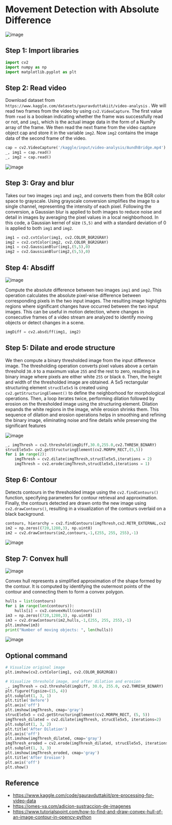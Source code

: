 # Movement Detection with Absolute Difference

![image](https://github.com/hughiephan/DPL/assets/16631121/a9dedefd-9126-4d61-88b7-9e60522048f4)

## Step 1: Import libraries

```python
import cv2
import numpy as np
import matplotlib.pyplot as plt
```

##  Step 2: Read video
Download dataset from `https://www.kaggle.com/datasets/gauravduttakiit/video-analysis` . We will read two frames from the video by using `cv2.VideoCapture`. The first value from `read` is a boolean indicating whether the frame was successfully read or not, and `img1`, which is the actual image data in the form of a NumPy array of the frame. We then read the next frame from the video capture object cap and store it in the variable `img2`. Now `img2` contains the image data of the second frame of the video.

```python
cap = cv2.VideoCapture('/kaggle/input/video-analysis/AundhBridge.mp4')
_, img1 = cap.read()
_, img2 = cap.read()
```

![image](https://github.com/hughiephan/DPL/assets/16631121/9a4eaf6e-c5d9-4bbc-86e5-fe06ef1fd357)

## Step 3: Gray and blur

Takes our two images `img1` and `img2`, and converts them from the BGR color space to grayscale. Using grayscale conversion simplifies the image to a single channel, representing the intensity of each pixel. Following the conversion, a Gaussian blur is applied to both images to reduce noise and detail in images by averaging the pixel values in a local neighborhood. In this code, a Gaussian kernel of size `(5,5)` and with a standard deviation of 0 is applied to both `img1` and `img2`.

```python
img1 = cv2.cvtColor(img1, cv2.COLOR_BGR2GRAY)
img2 = cv2.cvtColor(img2, cv2.COLOR_BGR2GRAY)
img1 = cv2.GaussianBlur(img1,(5,5),0)
img2 = cv2.GaussianBlur(img2,(5,5),0)
```

## Step 4: Absdiff

![image](https://github.com/hughiephan/DPL/assets/16631121/88e54921-503e-4ed0-b996-3c7501b6a76f)

Compute the absolute difference between two images `img1` and `img2`. This operation calculates the absolute pixel-wise difference between corresponding pixels in the two input images. The resulting image highlights regions where significant changes have occurred between the two input images. This can be useful in motion detection, where changes in consecutive frames of a video stream are analyzed to identify moving objects or detect changes in a scene. 

```python
imgDiff = cv2.absdiff(img1, img2) 
```

## Step 5: Dilate and erode structure

We then compute a binary thresholded image from the input difference image. The thresholding operation converts pixel values above a certain threshold `30.0` to a maximum value `255` and the rest to zero, resulting in a binary image where pixels are either white `255` or black `0`. Then, the height and width of the thresholded image are obtained. A 5x5 rectangular structuring element `strucEle5x5` is created using `cv2.getStructuringElement()` to define the neighborhood for morphological operations. Then, a loop iterates twice, performing dilation followed by erosion on the thresholded image using the structuring element. Dilation expands the white regions in the image, while erosion shrinks them. This sequence of dilation and erosion operations helps in smoothing and refining the binary image, eliminating noise and fine details while preserving the significant features

![image](https://github.com/hughiephan/DPL/assets/16631121/d4ff7e74-2e73-4093-9642-ac9b14266907)

```python
_, imgThresh = cv2.threshold(imgDiff,30.0,255.0,cv2.THRESH_BINARY)
strucEle5x5= cv2.getStructuringElement(cv2.MORPH_RECT,(5,5))
for i in range(2):
    imgThresh = cv2.dilate(imgThresh,strucEle5x5,iterations = 2)
    imgThresh = cv2.erode(imgThresh,strucEle5x5,iterations = 1)
```

## Step 6: Contour

Detects contours in the thresholded image using the `cv2.findContours()` function, specifying parameters for contour retrieval and approximation. Finally, the contours detected are drawn onto the new image using `cv2.drawContours()`, resulting in a visualization of the contours overlaid on a black background.

```python
contours, hierarchy = cv2.findContours(imgThresh,cv2.RETR_EXTERNAL,cv2.CHAIN_APPROX_SIMPLE)
im2 = np.zeros((720,1280,3), np.uint8)
im2 = cv2.drawContours(im2,contours,-1,(255, 255, 255),-1)
```

![image](https://github.com/hughiephan/DPL/assets/16631121/466476c2-c4a3-4c57-abd8-a3fe9e606494)


## Step 7: Convex hull

![image](https://github.com/hughiephan/DPL/assets/16631121/334ab918-8ad3-41ed-bb00-eecc4e75e04a)

Convex hull represents a simplified approximation of the shape formed by the contour. It is computed by identifying the outermost points of the contour and connecting them to form a convex polygon.

```python
hulls = list(contours)
for i in range(len(contours)):
    hulls[i] = cv2.convexHull(contours[i])
im3 = np.zeros((720,1280,3), np.uint8)
im3 = cv2.drawContours(im2,hulls,-1,(255, 255, 255),-1)
plt.imshow(im3)
print("Number of moving objects: ", len(hulls))
```

![image](https://github.com/hughiephan/DPL/assets/16631121/42599119-6dcd-4c98-9370-c34a1ff7effc)

## Optional command
```python
# Visualize original image
plt.imshow(cv2.cvtColor(img1, cv2.COLOR_BGR2RGB))

# Visualize threshold image, and after dilation and erosion
_, imgThresh = cv2.threshold(imgDiff, 30.0, 255.0, cv2.THRESH_BINARY)
plt.figure(figsize=(15, 4))
plt.subplot(1, 3, 1)
plt.title('Before')
plt.axis('off')
plt.imshow(imgThresh, cmap='gray')
strucEle5x5 = cv2.getStructuringElement(cv2.MORPH_RECT, (5, 5))
imgThresh_dilated = cv2.dilate(imgThresh, strucEle5x5, iterations=2)
plt.subplot(1, 3, 2)
plt.title('After Dilation')
plt.axis('off')
plt.imshow(imgThresh_dilated, cmap='gray')
imgThresh_eroded = cv2.erode(imgThresh_dilated, strucEle5x5, iterations=1)
plt.subplot(1, 3, 3)
plt.imshow(imgThresh_eroded, cmap='gray')
plt.title('After Erosion')
plt.axis('off')
plt.show()
```

## Reference
- https://www.kaggle.com/code/gauravduttakiit/pre-processing-for-video-data
- https://omes-va.com/adicion-sustraccion-de-imagenes
- https://www.tutorialspoint.com/how-to-find-and-draw-convex-hull-of-an-image-contour-in-opencv-python
